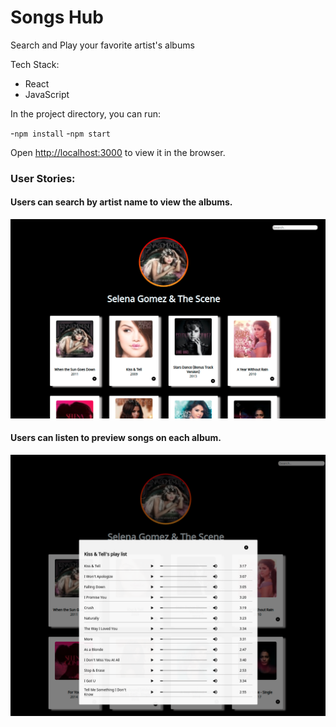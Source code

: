 # Songs Hub
Search and Play your favorite artist's albums

Tech Stack:
- React
- JavaScript

In the project directory, you can run:

-`npm install`
-`npm start`

Open [http://localhost:3000](http://localhost:3000) to view it in the browser.

### User Stories:
#### Users can search by artist name to view the albums.
<img src="https://github.com/NonglakS/iTunes-Store/blob/main/music-hub/index.png"/>

#### Users can listen to preview songs on each album.
<img src="https://github.com/NonglakS/iTunes-Store/blob/main/music-hub/modal.png"/>